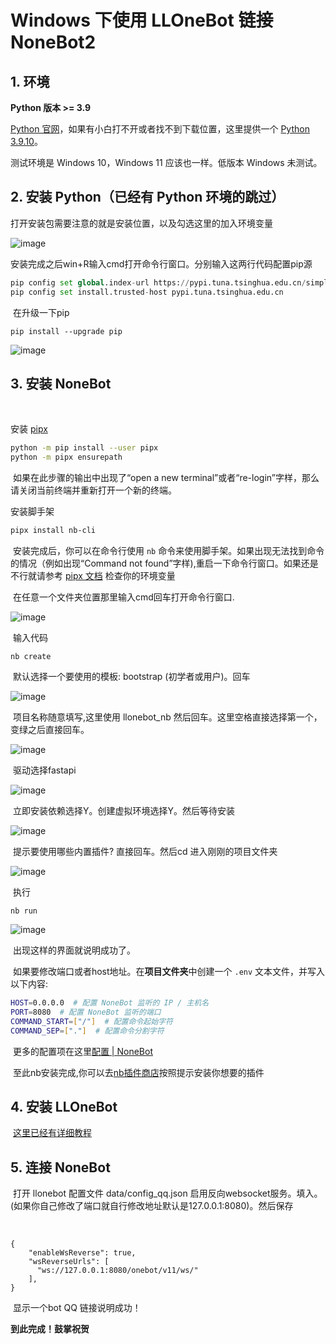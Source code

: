 # Windows 下使用 LLOneBot 链接 NoneBot2

## 1. 环境

​**Python 版本 >= 3.9**

[Python 官网](https://www.python.org/)，如果有小白打不开或者找不到下载位置，这里提供一个 [Python 3.9.10](https://syykln.lanzoul.com/iZegc1rwtm1i)。

​测试环境是 Windows 10，Windows 11 应该也一样。低版本 Windows 未测试。

## 2. 安装 Python（已经有 Python 环境的跳过）

​打开安装包需要注意的就是安装位置，以及勾选这里的加入环境变量

![image](../asset/img/configuration/nonebot1.png)

​安装完成之后win+R输入cmd打开命令行窗口。分别输入这两行代码配置pip源

```python
pip config set global.index-url https://pypi.tuna.tsinghua.edu.cn/simple
pip config set install.trusted-host pypi.tuna.tsinghua.edu.cn
```

​	在升级一下pip

```
pip install --upgrade pip
```

![image](../asset/img/configuration/nonebot2.png)

## 3. 安装 NoneBot

​	

安装 [pipx](https://pypa.github.io/pipx/)

```bash
python -m pip install --user pipx
python -m pipx ensurepath
```



​	如果在此步骤的输出中出现了“open a new terminal”或者“re-login”字样，那么请关闭当前终端并重新打开一个新的终端。

安装脚手架

```bash
pipx install nb-cli
```



​	安装完成后，你可以在命令行使用 `nb` 命令来使用脚手架。如果出现无法找到命令的情况（例如出现“Command not found”字样),重启一下命令行窗口。如果还是不行就请参考 [pipx 文档](https://pypa.github.io/pipx/) 检查你的环境变量

​	在任意一个文件夹位置那里输入cmd回车打开命令行窗口.

![image](../asset/img/configuration/nonebot3.png)

​	输入代码

```
nb create
```

​	默认选择一个要使用的模板: bootstrap (初学者或用户)。回车

![image](../asset/img/configuration/nonebot4.png)

​	项目名称随意填写,这里使用 llonebot_nb 然后回车。这里空格直接选择第一个，变绿之后直接回车。


![image](../asset/img/configuration/nonebot5.png)


​	驱动选择fastapi 

![image](../asset/img/configuration/nonebot6.png)




​	立即安装依赖选择Y。创建虚拟环境选择Y。然后等待安装

![image](../asset/img/configuration/nonebot7.png)

​	提示要使用哪些内置插件? 直接回车。然后cd 进入刚刚的项目文件夹

![image](../asset/img/configuration/nonebot8.png)


​	执行

```
nb run
```

![image](../asset/img/configuration/nonebot9.png)

​	出现这样的界面就说明成功了。

​	如果要修改端口或者host地址。在**项目文件夹**中创建一个 `.env` 文本文件，并写入以下内容:

```bash
HOST=0.0.0.0  # 配置 NoneBot 监听的 IP / 主机名
PORT=8080  # 配置 NoneBot 监听的端口
COMMAND_START=["/"]  # 配置命令起始字符
COMMAND_SEP=["."]  # 配置命令分割字符
```

​	更多的配置项在这里[配置 | NoneBot](https://nonebot.dev/docs/appendices/config#内置配置项)

​	至此nb安装完成,你可以去[nb插件商店](https://v2.nonebot.dev/store)按照提示安装你想要的插件

## 4. 安装 LLOneBot

​	[这里已经有详细教程](https://llonebot.github.io/zh-CN/guide/getting-started)

## 5. 连接 NoneBot

​	打开 llonebot 配置文件 data/config_qq.json 启用反向websocket服务。填入。(如果你自己修改了端口就自行修改地址默认是127.0.0.1:8080)。然后保存

​	

```json5
{
    "enableWsReverse": true,
    "wsReverseUrls": [
      "ws://127.0.0.1:8080/onebot/v11/ws/"
    ],
}
```

​	显示一个bot QQ 链接说明成功！

**到此完成！鼓掌祝贺**
